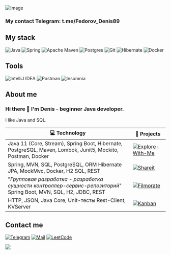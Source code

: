 ![image](https://user-images.githubusercontent.com/6633808/160689302-3fe5e5d4-ba24-4525-8ed1-a8351ccbc0ef.png)
### My contact Telegram: t.me/Fedorov_Denis89

## My stack
![Java](https://img.shields.io/badge/java-%23ED8B00.svg?style=for-the-badge&logo=openjdk&logoColor=white)
![Spring](https://img.shields.io/badge/spring-%236DB33F.svg?style=for-the-badge&logo=spring&logoColor=white)
![Apache Maven](https://img.shields.io/badge/Apache%20Maven-C71A36?style=for-the-badge&logo=Apache%20Maven&logoColor=white)
![Postgres](https://img.shields.io/badge/postgres-%23316192.svg?style=for-the-badge&logo=postgresql&logoColor=white) 
![Git](https://img.shields.io/badge/git-%23F05033.svg?style=for-the-badge&logo=git&logoColor=white) 
![Hibernate](https://img.shields.io/badge/Hibernate-59666C?style=for-the-badge&logo=Hibernate&logoColor=white)
![Docker](https://img.shields.io/badge/docker-%230db7ed.svg?style=for-the-badge&logo=docker&logoColor=white)
## Tools
![IntelliJ IDEA](https://img.shields.io/badge/IntelliJIDEA-000000.svg?style=for-the-badge&logo=intellij-idea&logoColor=white)
![Postman](https://img.shields.io/badge/Postman-FF6C37?style=for-the-badge&logo=postman&logoColor=white)
![Insomnia](https://img.shields.io/badge/Insomnia-black?style=for-the-badge&logo=insomnia&logoColor=5849BE)


## About me
### Hi there 👋 I'm Denis - beginner Java developer.
I like Java and SQL.

| 💻 **Technology** | 🚀 **Projects** |
| - | - |
| Java 11 (Core, Stream), Spring Boot, Hibernate, PostgreSQL, Maven, Lombok, Junit5, Mockito, Postman, Docker| [![Explore-With-Me](https://img.shields.io/static/v1?label=&message=Explore-With-Me&color=000605&logo=github&logoColor=FFFFFF&labelColor=000605)](https://github.com/DenisFedorov777/java-explore-with-me) |
| Spring, MVN, SQL, PostgreSQL, ORM Hibernate JPA, MockMvc, Docker, H2 SQL, REST | [![Shareit](https://img.shields.io/static/v1?label=&message=ShareIt&color=000605&logo=github&logoColor=FFFFFF&labelColor=000605)](https://github.com/DenisFedorov777/java-shareit) |
| "*Групповая разработка - разработка сущности контроллер-сервис-репозиторий*" Spring Boot, MVN, SQL, H2, JDBC, REST | [![Filmorate](https://img.shields.io/static/v1?label=&message=Filmorate&color=000605&logo=github&logoColor=FFFFFF&labelColor=000605)](https://github.com/DenisFedorov777/java-filmorate) |
| HTTP, JSON, Java Core, Unit-тесты Rest-Client, KVServer | [![Kanban](https://img.shields.io/static/v1?label=&message=Kanban&color=000605&logo=github&logoColor=FFFFFF&labelColor=000605)](https://github.com/DenisFedorov777/java-kanban) |

## Contact me
[![Telegram](https://img.shields.io/badge/-Telegram-blue?style=for-the-badge&logo=telegram&logoColor=white)](https://t.me/Fedorov_Denis89) 
[![Mail](https://mail.ru/)](mailto:vet63@bk.ru)
[![LeetCode](https://img.shields.io/badge/LeetCode-000000?style=for-the-badge&logo=LeetCode&logoColor=#d16c06)](https://leetcode.com/DenisFedorov777/)

![](https://komarev.com/ghpvc/?username=DenisFedorov777)
